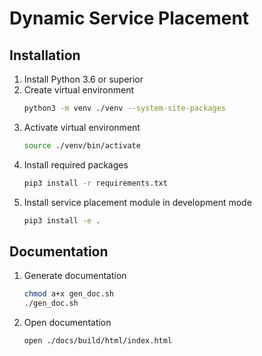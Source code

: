 # Dynamic Service Placement

## Installation
1. Install Python 3.6 or superior 
2. Create virtual environment
    ```sh   
    python3 -m venv ./venv --system-site-packages
    ```
3. Activate virtual environment
    ```sh   
    source ./venv/bin/activate
    ```
4. Install required packages
    ```sh
    pip3 install -r requirements.txt
    ```
5. Install service placement module in development mode
    ```sh
    pip3 install -e .
    ``` 

## Documentation
1. Generate documentation
    ```sh
    chmod a+x gen_doc.sh
    ./gen_doc.sh
    ```
2. Open documentation
    ```sh
    open ./docs/build/html/index.html
    ```